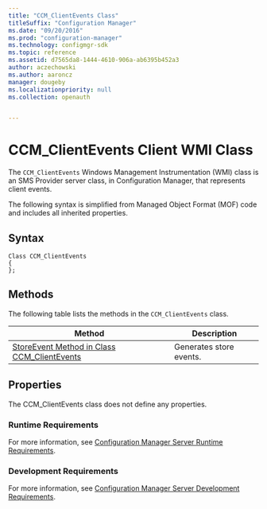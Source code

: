 ```yaml
---
title: "CCM_ClientEvents Class"
titleSuffix: "Configuration Manager"
ms.date: "09/20/2016"
ms.prod: "configuration-manager"
ms.technology: configmgr-sdk
ms.topic: reference
ms.assetid: d7565da8-1444-4610-906a-ab6395b452a3
author: aczechowski
ms.author: aaroncz
manager: dougeby
ms.localizationpriority: null
ms.collection: openauth


---
```

# CCM_ClientEvents Client WMI Class
The `CCM_ClientEvents` Windows Management Instrumentation (WMI) class is an SMS Provider server class, in Configuration Manager, that represents client events.  

 The following syntax is simplified from Managed Object Format (MOF) code and includes all inherited properties.  

## Syntax  

```  
Class CCM_ClientEvents  
{  
};  

```  

## Methods  
 The following table lists the methods in the `CCM_ClientEvents` class.  

|Method|Description|  
|------------|-----------------|  
|[StoreEvent Method in Class CCM_ClientEvents](../../../../../develop/reference/core/clients/sdk/storeevent-method-in-class-ccm_clientevents.md)|Generates store events.|  

## Properties  
 The CCM_ClientEvents class does not define any properties.  

### Runtime Requirements  
 For more information, see [Configuration Manager Server Runtime Requirements](../../../../../develop/core/reqs/server-runtime-requirements.md).  

### Development Requirements  
 For more information, see [Configuration Manager Server Development Requirements](../../../../../develop/core/reqs/server-development-requirements.md).  
